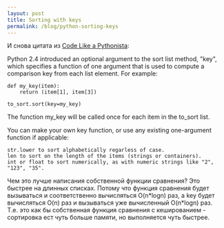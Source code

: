 ```yaml
---
layout: post
title: Sorting with keys
permalink: /blog/python-sorting-keys
---
```

И снова цитата из [Code Like a Pythonista](http://python.net/~goodger/projects/pycon/2007/idiomatic/handout.html#sorting-with-keys):

Python 2.4 introduced an optional argument to the sort list method, "key", which specifies a function of one argument that is used to compute a comparison key from each list element. For example:

    def my_key(item):
        return (item[1], item[3])

    to_sort.sort(key=my_key)

The function my\_key will be called once for each item in the to\_sort list.

You can make your own key function, or use any existing one-argument function if applicable:

    str.lower to sort alphabetically regarless of case.
    len to sort on the length of the items (strings or containers).
    int or float to sort numerically, as with numeric strings like "2", "123", "35".

Чем это лучше написания собственной функции сравнения? Это быстрее на длинных списках. Потому что функция сравнения будет вызываться и соответственно вычисляться O(n\*logn) раз, а key будет вычисляться O(n) раз и вызываться уже вычисленный O(n\*logn) раз. Т.е. это как бы собственная функция сравнения с кешированием - сортировка ест чуть больше памяти, но выполняется чуть быстрее.